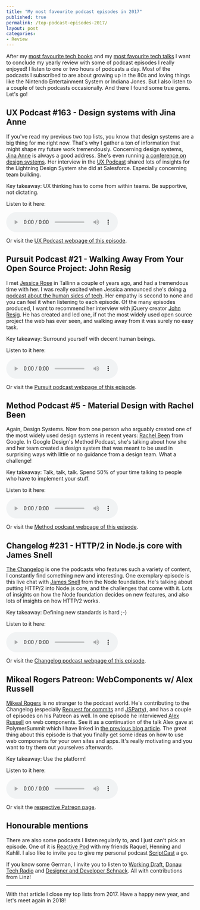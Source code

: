 ```yaml
---
title: "My most favourite podcast episodes in 2017"
published: true
permalink: /top-podcast-episodes-2017/
layout: post
categories:
- Review
---
```


After my [most favourite tech books](/top-books-to-read-2017/) and my [most favourite tech talks](/top-talks-to-watch-2017/) I want to conclude my yearly review with some of podcast episodes I really enjoyed! I listen to one or two hours of podcasts a day. Most of the podcasts I subscribed to are about growing up in the 80s and loving things like the Nintendo Entertainment System or Indiana Jones. But I also listen to a couple of tech podcasts occasionally. And there I found some true gems. Let's go!

## UX Podcast #163 - Design systems with Jina Anne

If you've read my previous two top lists, you know that design systems are a big thing for me right now. That's why I gather a ton of information that might shape my future work tremendously. Concerning design systems, [Jina Anne](https://twitter.com/jina) is always a good address. She's even running [a conference on design systems](https://www.clarityconf.com/). Her interview in the [UX Podcast](https://uxpodcast.com) shared lots of insights for the Lightning Design System she did at Salesforce. Especially concerning team building.

Key takeaway: UX thinking has to come from within teams. Be supportive, not dictating. 

Listen to it here:

<audio controls class="visible" src="http://media.blubrry.com/uxpodcast/p/cdn.uxpodcast.com/uxpodcast-episode-163-jina-anne.mp3"></audio>

Or visit the [UX Podcast webpage of this episode](https://uxpodcast.com/163-design-systems-jina-anne/).

## Pursuit Podcast #21 - Walking Away From Your Open Source Project: John Resig

I met [Jessica Rose](https://twitter.com/jesslynnrose) in Tallinn a couple of years ago, and had a tremendous time with her. I was really excited when Jessica announced she's doing [a podcast about the human sides of tech](https://twitter.com/pursuitpod). Her empathy is second to none and you can feel it when listening to each episode. Of the many episodes produced, I want to recommend her interview with jQuery creator [John Resig](https://twitter.com/jeresig). He has created and led one, if not the most widely used open source project the web has ever seen, and walking away from it was surely no easy task.

Key takeaway: Surround yourself with decent human beings.

Listen to it here:

<audio controls class="visible" src="https://traffic.libsyn.com/pursuitpod/Pursuit_Podcast_021_John_Resig.mp3?dest-id=576993"></audio>

Or visit the [Pursuit podcast webpage of this episode](http://hyperurl.co/zukdmh).

## Method Podcast #5 - Material Design with Rachel Been

Again, Design Systems. Now from one person who arguably created one of the most widely used design systems in recent years: [Rachel Been](https://twitter.com/rachelbeen?lang=de) from Google. In Google Design's Method Podcast, she's talking about how she and her team created a design system that was meant to be used in surprising ways with little or no guidance from a design team. What a challenge! 

Key takeaway: Talk, talk, talk. Spend 50% of your time talking to people who have to implement your stuff.

Listen to it here:

<audio controls class="visible" src="https://traffic.libsyn.com/googledesignmethod/05.RachelBeen_from_Material.mp3"></audio>

Or visit the [Method podcast webpage of this episode](https://design.google/library/method-podcast-episode-5/).

## Changelog #231 - HTTP/2 in Node.js core with James Snell

[The Changelog](https://changelog.com) is one the podcasts who features such a variety of content, I constantly find something new and interesting. One exemplary episode is this live chat with [James Snell](https://twitter.com/jasnell) from the Node foundation. He's talking about putting HTTP/2 into Node.js core, and the challenges that come with it. Lots of insights on how the Node foundation decides on new features, and also lots of insights on how HTTP/2 works.

Key takeaway: Defining new standards is hard ;-)

Listen to it here:

<audio controls class="visible" src="https://cdn.changelog.com/uploads/podcast/231/the-changelog-231.mp3"></audio>

Or visit the [Changelog podcast webpage of this episode](https://changelog.com/podcast/231).

## Mikeal Rogers Patreon: WebComponents w/ Alex Russell

[Mikeal Rogers](https://twitter.com/mikeal) is no stranger to the podcast world. He's contributing to the Changelog (especially [Request for commits](https://changelog.com/rfc) and [JSParty](https://changelog.com/jsparty)), and has a couple of episodes on his Patreon as well. In one episode he interviewed [Alex Russell](https://twitter.com/slightlylate) on web components. See it as a continuation of the talk Alex gave at PolymerSummit which I have linked in [the previous blog article](/top-talks-to-watch-2017/). The great thing about this episode is that you finally get some ideas on how to use web components for your own sites and apps. It's really motivating and you want to try them out yourselves afterwards.

Key takeaway: Use the platform!

Listen to it here:

<audio controls class="visible" src="https://s3-us-west-1.amazonaws.com/patreon-posts/4OIQk8l9gu3VFwOhOuYOXNyBNGSPBC0p_79xqG_PDxWZpVgBIJD-xVhVIDlaXRhk.mp3"></audio>

Or visit the [respective Patreon page](https://www.patreon.com/posts/webcomponents-w-14563373).

## Honourable mentions

There are also some podcasts I listen regularly to, and I just can't pick an episode. One of it is [Reactive Pod](https://reactive.audio) with my friends Raquel, Henning and Kahlil. I also like to invite you to give my personal podcast [ScriptCast](https://soundcloud.com/scriptcast) a go.

If you know some German, I invite you to listen to [Working Draft](https://workingdraft.de), [Donau Tech Radio](https://dtr.fm) and [Designer and Developer Schnack](https://webdevs.simplecast.fm/). All with contributions from Linz!

---

With that article I close my top lists from 2017. Have a happy new year, and let's meet again in 2018!
